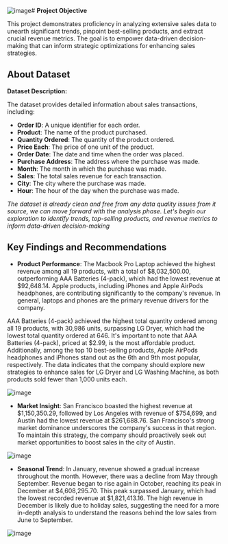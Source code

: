 ![image](https://github.com/Motade/Meriskill_Internship-Sales_Data_Anlaysis/assets/114887240/cbcfe4b8-328a-4696-927c-8e262a5b742c)# **Project Objective**


This project demonstrates proficiency in analyzing extensive sales data to unearth significant trends, pinpoint best-selling products, and extract crucial revenue metrics. The goal is to empower data-driven decision-making that can inform strategic optimizations for enhancing sales strategies.

## About Dataset
**Dataset Description:**

The dataset provides detailed information about sales transactions, including:

- **Order ID**: A unique identifier for each order.
- **Product**: The name of the product purchased.
- **Quantity Ordered**: The quantity of the product ordered.
- **Price Each**: The price of one unit of the product.
- **Order Date**: The date and time when the order was placed.
- **Purchase Address**: The address where the purchase was made.
- **Month**: The month in which the purchase was made.
- **Sales**: The total sales revenue for each transaction.
- **City**: The city where the purchase was made.
- **Hour**: The hour of the day when the purchase was made.
  
*The dataset is already clean and free from any data quality issues from it source, we can move forward with the analysis phase. Let's begin our exploration to identify trends, top-selling products, and revenue metrics to inform data-driven decision-making*

## Key Findings and Recommendations
- **Product Performance**: The Macbook Pro Laptop achieved the highest revenue among all 19 products, with a total of $8,032,500.00, outperforming AAA Batteries (4-pack), which had the lowest revenue at $92,648.14. Apple products, including iPhones and Apple AirPods headphones, are contributing significantly to the company's revenue. In general, laptops and phones are the primary revenue drivers for the company.

 AAA Batteries (4-pack) achieved the highest total quantity ordered among all 19 products, with 30,986 units, surpassing LG Dryer, which had the lowest total quantity ordered at 646. 
 It's important to note that AAA Batteries (4-pack), priced at $2.99, is the most affordable product. Additionally, among the top 10 best-selling products, Apple AirPods headphones and 
 iPhones stand out as the 6th and 9th most popular, respectively. The data indicates that the company should explore new strategies to enhance sales for LG Dryer and LG Washing Machine, 
 as both products sold fewer than 1,000 units each.

 ![image](https://github.com/Motade/Meriskill_Internship-Sales_Data_Anlaysis/assets/114887240/dc5b00c3-6861-4671-8b18-e11954fd287e)


 - **Market Insight**: San Francisco boasted the highest revenue at $1,150,350.29, followed by Los Angeles with revenue of $754,699, and Austin had the lowest revenue at $261,688.76.
San Francisco's strong market dominance underscores the company's success in that region. To maintain this strategy, the company should proactively seek out market opportunities to boost sales in the city of Austin.

![image](https://github.com/Motade/Meriskill_Internship-Sales_Data_Anlaysis/assets/114887240/cd52f568-9b24-4389-9b0f-9de1ce3d3fd8)

- **Seasonal Trend**: In January, revenue showed a gradual increase throughout the month. However, there was a decline from May through September. Revenue began to rise again in October, reaching its peak in December at $4,608,295.70. This peak surpassed January, which had the lowest recorded revenue at $1,821,413.16. The high revenue in December is likely due to holiday sales, suggesting the need for a more in-depth analysis to understand the reasons behind the low sales from June to September.

![image](https://github.com/Motade/Meriskill_Internship-Sales_Data_Anlaysis/assets/114887240/3a021323-4560-4203-9a26-0e00fbe1e734)









